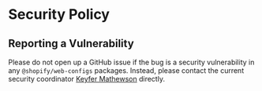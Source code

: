 # Security Policy

## Reporting a Vulnerability

Please do not open up a GitHub issue if the bug is a security vulnerability in any `@shopify/web-configs` packages. Instead, please contact the current security coordinator [Keyfer Mathewson](mailto:keyfer.mathewson@shopify.com) directly.
